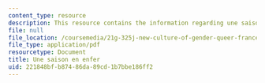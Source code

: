 ```yaml
---
content_type: resource
description: This resource contains the information regarding une saison en enfer.
file: null
file_location: /coursemedia/21g-325j-new-culture-of-gender-queer-france-fall-2011/221848bfb87486da89cd1b7bbe186ff2_MIT21G_325JF11_Rimbaud.pdf
file_type: application/pdf
resourcetype: Document
title: Une saison en enfer
uid: 221848bf-b874-86da-89cd-1b7bbe186ff2
---
```

